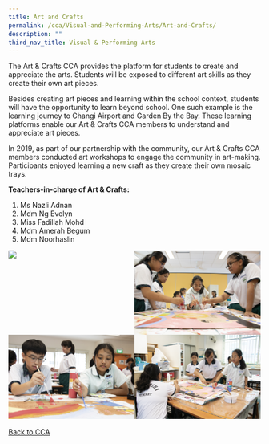 ```yaml
---
title: Art and Crafts
permalink: /cca/Visual-and-Performing-Arts/Art-and-Crafts/
description: ""
third_nav_title: Visual & Performing Arts
---
```

The Art & Crafts CCA provides the platform for students to create and appreciate the arts. Students will be exposed to different art skills as they create their own art pieces.

  

Besides creating art pieces and learning within the school context, students will have the opportunity to learn beyond school. One such example is the learning journey to Changi Airport and Garden By the Bay. These learning platforms enable our Art & Crafts CCA members to understand and appreciate art pieces.

  

In 2019, as part of our partnership with the community, our Art & Crafts CCA members conducted art workshops to engage the community in art-making. Participants enjoyed learning a new craft as they create their own mosaic trays.

  

**Teachers-in-charge of Art & Crafts:**

1.  Ms Nazli Adnan
2.  Mdm Ng Evelyn
3.  Miss Fadillah Mohd
4.  Mdm Amerah Begum
5.  Mdm Noorhaslin

<img src="/images/IMG_9449.jpeg" 
     style="width:50%;float:left"><img src="/images/IMG_9443.jpeg" 
     style="width:50%;float:left">
<img src="/images/IMG_9458.jpeg" 
     style="width:50%;float:left"><img src="/images/IMG_9469.jpeg" 
     style="width:50%">
		 
[Back to CCA](/caps-experience/Social-Moral-Emotional/Co-Curricular-Activities-CCA/)